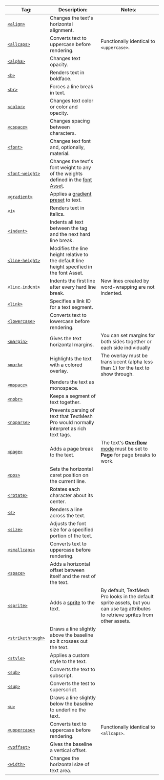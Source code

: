 | Tag: | Description: | Notes:|
|-------------|-------------|-|
|[`<align>`](RichTextAlignment.md)|Changes the text's horizontal alignment.||
|[`<allcaps>`](RichTextAlignment.md)|Converts text to uppercase before rendering.|Functionally identical to `<uppercase>`.|
|[`<alpha>`](RichTextOpacity.md)|Changes text opacity.||
|[`<b>`](RichTextBoldItalic.md)|Renders text in boldface.||
|[`<br>`](RichTextLineBreak.md)   | Forces a line break in text.   |  |
|[`<color>`](RichTextColor.md)|Changes text color or color and opacity.||
|[`<cspace>`](RichTextCharacterSpacing.md)|Changes spacing between characters.||
|[`<font>`](RichTextFont.md)|Changes text font and, optionally, material.||
|[`<font-weight>`](RichTextFontWeight.md)   | Changes the text's font weight to any of the weights defined in the [font Asset](FontAssetsProperties.md).  | |  
|[`<gradient>`](RichTextGradient.md)   | Applies a [gradient preset](ColorGradientsPresets.md) to text.  | |  
|[`<i>`](RichTextBoldItalic.md)|Renders text in italics.||
|[`<indent>`](RichTextIndentation.md)|Indents all text between the tag and the next hard line break.||
|[`<line-height>`](RichTextLineHeight.md)|Modifies the line height relative to the default line height specified in the font Asset.||
|[`<line-indent>`](RichTextLineIndentation.md)|Indents the first line after every hard line break.|New lines created by word-wrapping are not indented.|
|[`<link>`](RichTextLink.md)|Specifies a link ID for a text segment.||
|[`<lowercase>`](RichTextLetterCase.md)|Converts text to lowercase before rendering.||
|[`<margin>`](RichTextMargins.md)|Gives the text horizontal margins.|You can set margins for both sides together or each side individually|
|[`<mark>`](RichTextMark.md)|Highlights the text with a colored overlay.|The overlay must be translucent (alpha less than 1) for the text to show through.|
|[`<mspace>`](RichTextMonospace.md)|Renders the text as monospace.||
|[`<nobr>`](RichTextNoBreak.md)|Keeps a segment of text together.||
|[`<noparse>`](RichTextNoParse.md)|Prevents parsing of text that TextMesh Pro would normally interpret  as rich text tags.||
|[`<page>`](RichTextPageBreak.md)|Adds a page break to the text.|The text's [**Overflow** mode](TMPObjectUIText.md#wrapping) must be set to **Page** for page breaks to work.|
|[`<pos>`](RichTextPos.md)|Sets the horizontal caret position on the current line.||
|[`<rotate>`](RichTextRotate.md)  | Rotates each character about its center.  |  |
|[`<s>`](RichTextStrikethroughUnderline.md)|Renders a line across the text.||
|[`<size>`](RichTextSize.md)|Adjusts the font size for a specified portion of the text.||
|[`<smallcaps>`](RichTextLetterCase.md)|Converts text to uppercase before rendering.||
|[`<space>`](RichTextSpace.md)|Adds a horizontal offset between itself and the rest of the text.||
|[`<sprite>`](RichTextSprite.md)|Adds a [sprite](Srites.md) to the text.|By default, TextMesh Pro looks in the default sprite assets, but you can use tag attributes to retrieve sprites from other assets.|
|[`<strikethrough>`](RichTextStrikethroughUnderline.md)  | Draws a line slightly above the baseline so it crosses out the text.  ||
|[`<style>`](RichTextStyle.md)|Applies a custom style to the text.||
|[`<sub>`](RichTextSubSuper.md)|Converts the text to subscript.||
|[`<sup>`](RichTextSubSuper.md)|Converts the test to superscript.||
|[`<u>`](RichTextStrikethroughUnderline.md)|Draws a line slightly below the baseline to underline the text.||
|[`<uppercase>`](RichTextLetterCase.md)|Converts text to uppercase before rendering.|Functionally identical to `<allcaps>`.|
|[`<voffset>`](RichTextVOffset.md)|Gives the baseline a vertical offset.||
|[`<width>`](RichTextWidth.md)|Changes the horizontal size of text area.||